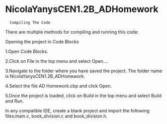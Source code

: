 # NicolaYanysCEN1.2B_ADHomework

      Compiling The Code
There are multiple methods for compiling and running this code:

  Opening the project in Code Blocks

1.Open Code Blocks. 

2.Click on File in the top menu and select Open.... 

3.Navigate to the folder where you have saved the project. The folder name is NicolaYanysCEN1.2B_ADHomework. 

4.Select the file AD Homework.cbp and click Open.

5.Once the project is loaded, click on Build in the top menu and select Build and Run.

  In any compatible IDE, create a blank project and import the following files:main.c, book_division.c and book_division.h.
